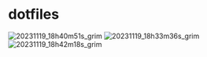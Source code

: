 # dotfiles

![20231119_18h40m51s_grim](https://github.com/Craacky/dotfiles/assets/91139540/ef640764-0223-48e6-a39c-2e4db0b781dd)
![20231119_18h33m36s_grim](https://github.com/Craacky/dotfiles/assets/91139540/81e65b18-e871-42f6-8af4-b00d7b40524f)
![20231119_18h42m18s_grim](https://github.com/Craacky/dotfiles/assets/91139540/66ce7744-b63a-48e3-bb6f-ea5d6560103a)
